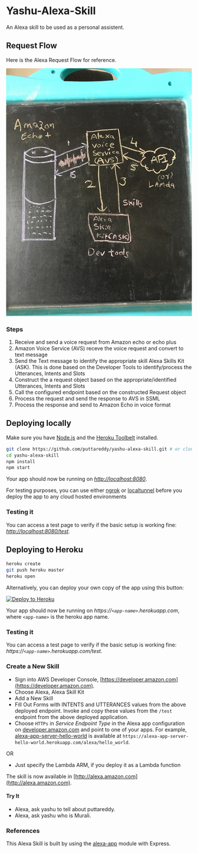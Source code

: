 # Yashu-Alexa-Skill

An Alexa skill to be used as a personal assistent.

## Request Flow
Here is the Alexa Request Flow for reference.

 ![Request Flow](./alexa-request-flow.JPG) 

### Steps

1. Receive and send a voice request from Amazon echo or echo plus
2. Amazon Voice Service (AVS) receve the voice request and convert to text message
3. Send the Text message to identify the appropriate skill Alexa Skills Kit (ASK). This is done based on the Developer Tools to identify/process the Utterances, Intents and Slots
4. Construct the a request object based on the appropriate/identified Utterances, Intents and Slots 
5. Call the configured endpoint based on the constructed Request object
6. Process the request and send the response to AVS in SSML
7. Process the response and send to Amazon Echo in voice format

## Deploying locally

Make sure you have [Node.js](http://nodejs.org/) and the [Heroku Toolbelt](https://toolbelt.heroku.com/) installed.

```sh
git clone https://github.com/puttareddy/yashu-alexa-skill.git # or clone your own fork
cd yashu-alexa-skill
npm install
npm start
```

Your app should now be running on *[http://localhost:8080](http://localhost:8080)*.

For testing purposes, you can use either [ngrok](https://ngrok.com/download) or [localtunnel](https://github.com/alexa-js/alexa-home-server) before you deploy the app to any cloud hosted environments

### Testing it

You can access a test page to verify if the basic setup is working fine: *[http://localhost:8080/test](http://localhost:8080/test)*.

## Deploying to Heroku

```sh
heroku create
git push heroku master
heroku open
```

Alternatively, you can deploy your own copy of the app using this button:

[![Deploy to Heroku](https://www.herokucdn.com/deploy/button.png)](https://heroku.com/deploy?template=https://github.com/alexa-js/alexa-app-example)

Your app should now be running on *https://`<app-name>`.herokuapp.com*, where `<app-name>` is the heroku app name.

### Testing it

You can access a test page to verify if the basic setup is working fine: *https://`<app-name>`.herokuapp.com/test*.

### Create a New Skill

* Sign into AWS Developer Console, [https://developer.amazon.com](https://developer.amazon.com).
* Choose Alexa, Alexa Skill Kit
* Add a New Skill
* Fill Out Forms with INTENTS and UTTERANCES values from the above deployed endpoint. Invoke and copy these values from the ```/test``` endpoint from the above deployed application.
* Choose `HTTPs` in _Service Endpoint Type_ in the Alexa app configuration on [developer.amazon.com](https://developer.amazon.com) and point to one of your apps. For example, [alexa-app-server-hello-world](https://github.com/dblock/alexa-app-server-hello-world) is available at `https://alexa-app-server-hello-world.herokuapp.com/alexa/hello_world`.

OR 
* Just specify the Lambda ARM, if you deploy it as a Lambda function

The skill is now available in [http://alexa.amazon.com](http://alexa.amazon.com).

#### Try It

* Alexa, ask yashu to tell about puttareddy.
* Alexa, ask yashu who is Murali.

### References

This Alexa Skill is built by using the [alexa-app](https://github.com/alexa-js/alexa-app) module with Express.